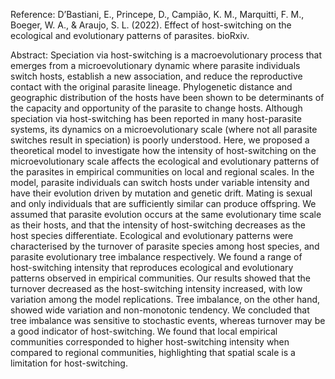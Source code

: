 Reference: D’Bastiani, E., Princepe, D., Campião, K. M., Marquitti, F. M., Boeger, W. A., & Araujo, S. L. (2022). Effect of host-switching on the ecological and evolutionary patterns of parasites. bioRxiv.

Abstract: Speciation via host-switching is a macroevolutionary process that emerges from a microevolutionary dynamic where parasite individuals switch hosts, establish a new association, and reduce the reproductive contact with the original parasite lineage. Phylogenetic distance and geographic distribution of the hosts have been shown to be determinants of the capacity and opportunity of the parasite to change hosts. Although speciation via host-switching has been reported in many host-parasite systems, its dynamics on a microevolutionary scale (where not all parasite switches result in speciation) is poorly understood. Here, we proposed a theoretical model to investigate how the intensity of host-switching on the microevolutionary scale affects the ecological and evolutionary patterns of the parasites in empirical communities on local and regional scales. In the model, parasite individuals can switch hosts under variable intensity and have their evolution driven by mutation and genetic drift. Mating is sexual and only individuals that are sufficiently similar can produce offspring. We assumed that parasite evolution occurs at the same evolutionary time scale as their hosts, and that the intensity of host-switching decreases as the host species differentiate. Ecological and evolutionary patterns were characterised by the turnover of parasite species among host species, and parasite evolutionary tree imbalance respectively. We found a range of host-switching intensity that reproduces ecological and evolutionary patterns observed in empirical communities. Our results showed that the turnover decreased as the host-switching intensity increased, with low variation among the model replications. Tree imbalance, on the other hand, showed wide variation and non-monotonic tendency. We concluded that tree imbalance was sensitive to stochastic events, whereas turnover may be a good indicator of host-switching. We found that local empirical communities corresponded to higher host-switching intensity when compared to regional communities, highlighting that spatial scale is a limitation for host-switching.

